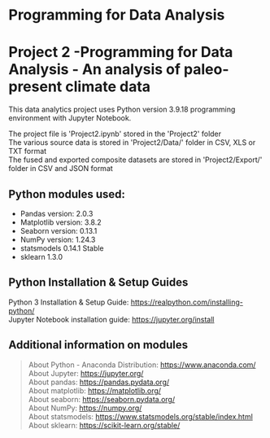 # Programming for Data Analysis<br>

# Project 2 -Programming for Data Analysis - An analysis of paleo-present climate data

This data analytics project uses Python version 3.9.18 programming environment with Jupyter Notebook. <br>

The project file is 'Project2.ipynb' stored in the 'Project2' folder<br>
The various source data is stored in 'Project2/Data/' folder in CSV, XLS or TXT format<br>
The fused and exported composite datasets are stored in 'Project2/Export/' folder in CSV and JSON format<br>

## Python modules used:<br>
+ Pandas version: 2.0.3<br>
+ Matplotlib version: 3.8.2<br>
+ Seaborn version: 0.13.1<br>
+ NumPy version: 1.24.3<br>
+ statsmodels 0.14.1 Stable <br>
+ sklearn 1.3.0


## Python Installation & Setup Guides<br>
Python 3 Installation & Setup Guide: https://realpython.com/installing-python/<br>
Jupyter Notebook installation guide: https://jupyter.org/install<br>

## Additional information on modules<br>
>About Python - Anaconda Distribution: https://www.anaconda.com/<br>
>About Jupyter: https://jupyter.org/<br>
>About pandas: https://pandas.pydata.org/<br>
>About matplotlib: https://matplotlib.org/<br>
>About seaborn: https://seaborn.pydata.org/<br>
>About NumPy: https://numpy.org/<br>
>About statsmodels: https://www.statsmodels.org/stable/index.html <br>
>About sklearn: https://scikit-learn.org/stable/ <br>